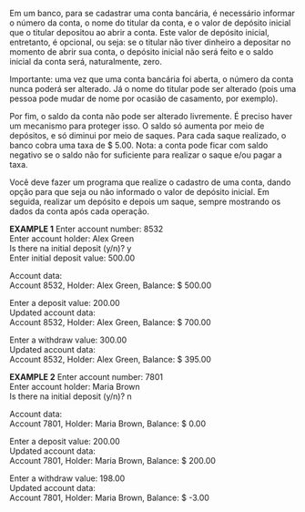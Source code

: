 Em um banco, para se cadastrar uma conta bancária, é necessário informar o número da conta, o nome do titular da conta, e o valor de depósito inicial que o titular depositou ao abrir a conta. Este valor de depósito inicial, entretanto, é opcional, ou seja: se o titular não tiver dinheiro a depositar no momento de abrir sua conta, o depósito inicial não será feito e o saldo inicial da conta será, naturalmente, zero.

Importante: uma vez que uma conta bancária foi aberta, o número da conta nunca poderá ser alterado. Já o nome do titular pode ser alterado (pois uma pessoa pode mudar de nome por ocasião de casamento, por exemplo).

Por fim, o saldo da conta não pode ser alterado livremente. É preciso haver um mecanismo para proteger isso. O saldo só aumenta por meio de depósitos, e só diminui por meio de saques. Para cada saque realizado, o banco cobra uma taxa de $ 5.00. Nota: a conta pode ficar com saldo negativo se o saldo não for suficiente para realizar o saque e/ou pagar a taxa. 

Você deve fazer um programa que realize o cadastro de uma conta, dando opção para que seja ou não informado o valor de depósito inicial. Em seguida, realizar um depósito e depois um saque, sempre mostrando os dados da conta após cada operação.

**EXAMPLE 1**
Enter account number: 8532  
Enter account holder: Alex Green  
Is there na initial deposit (y/n)? y  
Enter initial deposit value: 500.00  

Account data:  
Account 8532, Holder: Alex Green, Balance: $ 500.00  

Enter a deposit value: 200.00  
Updated account data:  
Account 8532, Holder: Alex Green, Balance: $ 700.00  

Enter a withdraw value: 300.00  
Updated account data:  
Account 8532, Holder: Alex Green, Balance: $ 395.00  

**EXAMPLE 2**
Enter account number: 7801  
Enter account holder: Maria Brown  
Is there na initial deposit (y/n)? n  

Account data:  
Account 7801, Holder: Maria Brown, Balance: $ 0.00  

Enter a deposit value: 200.00  
Updated account data:  
Account 7801, Holder: Maria Brown, Balance: $ 200.00  

Enter a withdraw value: 198.00  
Updated account data:  
Account 7801, Holder: Maria Brown, Balance: $ -3.00  
